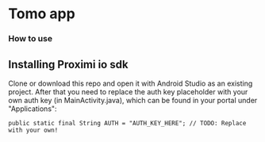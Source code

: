 # Tomo app


### How to use

## Installing Proximi io sdk

Clone or download this repo and open it with Android Studio as an existing project.
After that you need to replace the auth key placeholder with your own auth key (in MainActivity.java), which can be found in your portal under "Applications":

```
public static final String AUTH = "AUTH_KEY_HERE"; // TODO: Replace with your own!
```
